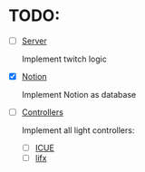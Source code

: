 # TODO:

- [ ] [Server](src/modules/server.ts)

  Implement twitch logic

- [x] [Notion](src/modules/notion.ts)

  Implement Notion as database

- [ ] [Controllers](src/modules/controllers/controllers.ts)

  Implement all light controllers:

  - [ ] [ICUE](src/modules/controllers/icue.ts)
  - [ ] [lifx](src/modules/controllers/lifx.ts)
